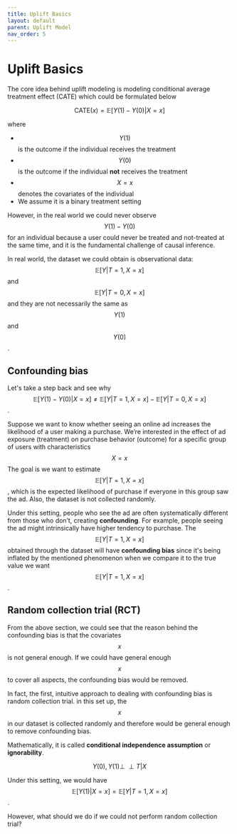 ```yaml
---
title: Uplift Basics
layout: default
parent: Uplift Model
nav_order: 5
---
```


# Uplift Basics
The core idea behind uplift modeling is modeling conditional average treatment effect (CATE) 
which could be formulated below

$$ \textrm{CATE}(x) = \mathbb{E}[Y(1) - Y(0)|X=x]$$

where
- $$Y(1)$$ is the outcome if the individual receives the treatment
- $$Y(0)$$ is the outcome if the individual **not** receives the treatment
- $$X = x$$ denotes the covariates of the individual
- We assume it is a binary treatment setting

However, in the real world we could never observe $$Y(1) - Y(0)$$ for an individual because
a user could never be treated and not-treated at the same time, and it is the fundamental challenge of causal inference.

In real world, the dataset we could obtain is 
observational data: $$\mathbb{E}[Y|T=1, X=x]$$ and $$\mathbb{E}[Y|T=0, X=x]$$
and they are not necessarily the same as $$Y(1)$$ and $$Y(0)$$.

## Confounding bias
Let's take a step back and see why $$\mathbb{E}[Y(1) - Y(0)|X=x] \neq \mathbb{E}[Y|T=1, X=x] - \mathbb{E}[Y|T=0, X=x]$$.

Suppose we want to know whether seeing an online ad increases the likelihood of a user making a purchase. 
We’re interested in the effect of ad exposure (treatment) on purchase behavior (outcome) 
for a specific group of users with characteristics $$X = x$$ The goal is we want to estimate $$\mathbb{E}[Y|T=1, X=x]$$, 
which is the expected likelihood of purchase if everyone in this group saw the ad. 
Also, the dataset is not collected randomly. 

Under this setting, people who see the ad are often systematically different from those who don’t, 
creating **confounding**. For example, people seeing the ad might intrinsically have higher tendency to purchase.
The $$\mathbb{E}[Y|T=1, X=x]$$ obtained through the dataset will have **confounding bias** 
since it's being inflated by the mentioned phenomenon 
when we compare it to the true value we want $$\mathbb{E}[Y|T=1, X=x]$$.


## Random collection trial (RCT)
From the above section, we could see that the reason behind the confounding bias is that the covariates $$x$$ is not
general enough. If we could have general enough $$x$$ to cover all aspects, the confounding bias would be removed.

In fact, the first, intuitive approach to dealing with confounding bias is random collection trial. in this set up, the
$$x$$ in our dataset is collected randomly and therefore would be general enough to remove confounding bias.

Mathematically, it is called **conditional independence assumption** or **ignorability**. 

$$ Y(0), Y(1) \perp\!\!\!\perp T | X $$

Under this setting, we would have $$\mathbb{E}[Y(1)|X=x] = \mathbb{E}[Y|T=1, X=x]$$.

However, what should we do if we could not perform random collection trial?